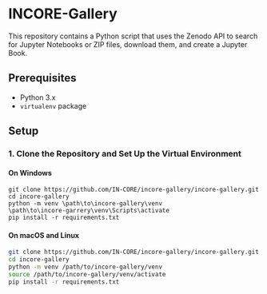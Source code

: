 # INCORE-Gallery

This repository contains a Python script that uses the Zenodo API to search for Jupyter Notebooks or ZIP files, download them, and create a Jupyter Book.

## Prerequisites

- Python 3.x
- `virtualenv` package

## Setup

### 1. Clone the Repository and Set Up the Virtual Environment

#### On Windows

```commandline
git clone https://github.com/IN-CORE/incore-gallery/incore-gallery.git
cd incore-gallery
python -m venv \path\to\incore-gallery\venv
\path\to\incore-garrery\venv\Scripts\activate
pip install -r requirements.txt
```

#### On macOS and Linux
```bash
git clone https://github.com/IN-CORE/incore-gallery/incore-gallery.git
cd incore-gallery
python -m venv /path/to/incore-gallery/venv
source /path/to/incore-gallery/venv/activate
pip install -r requirements.txt
```
